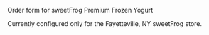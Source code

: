 Order form for sweetFrog Premium Frozen Yogurt

Currently configured only for the Fayetteville, NY sweetFrog store. 
